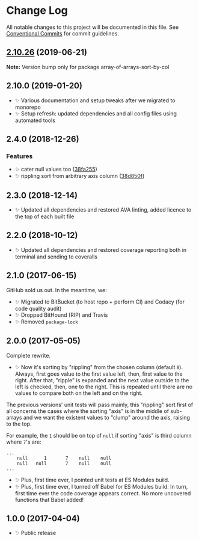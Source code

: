 # Change Log

All notable changes to this project will be documented in this file.
See [Conventional Commits](https://conventionalcommits.org) for commit guidelines.

## [2.10.26](https://gitlab.com/codsen/codsen/compare/array-of-arrays-sort-by-col@2.10.25...array-of-arrays-sort-by-col@2.10.26) (2019-06-21)

**Note:** Version bump only for package array-of-arrays-sort-by-col





## 2.10.0 (2019-01-20)

- ✨ Various documentation and setup tweaks after we migrated to monorepo
- ✨ Setup refresh: updated dependencies and all config files using automated tools

## 2.4.0 (2018-12-26)

### Features

- ✨ cater null values too ([38fa255](https://gitlab.com/codsen/codsen/tree/master/packages/array-of-arrays-sort-by-col/commits/38fa255))
- ✨ rippling sort from arbitrary axis column ([38d850f](https://gitlab.com/codsen/codsen/tree/master/packages/array-of-arrays-sort-by-col/commits/38d850f))

## 2.3.0 (2018-12-14)

- ✨ Updated all dependencies and restored AVA linting, added licence to the top of each built file

## 2.2.0 (2018-10-12)

- ✨ Updated all dependencies and restored coverage reporting both in terminal and sending to coveralls

## 2.1.0 (2017-06-15)

GitHub sold us out. In the meantime, we:

- ✨ Migrated to BitBucket (to host repo + perform CI) and Codacy (for code quality audit)
- ✨ Dropped BitHound (RIP) and Travis
- ✨ Removed `package-lock`

## 2.0.0 (2017-05-05)

Complete rewrite.

- ✨ Now it's sorting by "rippling" from the chosen column (default `0`). Always, first goes value to the first value left, then, first value to the right. After that, "ripple" is expanded and the next value outside to the left is checked, then, one to the right. This is repeated until there are no values to compare both on the left and on the right.

The previous versions' unit tests will pass mainly, this "rippling" sort first of all concerns the cases where the sorting "axis" is in the middle of sub-arrays and we want the existent values to "clump" around the axis, raising to the top.

For example, the `1` should be on top of `null` if sorting "axis" is third column where `7`'s are:

```
...
    null      1       7    null    null
    null   null       7    null    null
...
```

- ✨ Plus, first time ever, I pointed unit tests at ES Modules build.
- ✨ Plus, first time ever, I turned off Babel for ES Modules build. In turn, first time ever the code coverage appears correct. No more uncovered functions that Babel added!

## 1.0.0 (2017-04-04)

- ✨ Public release
